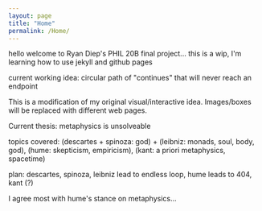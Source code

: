 ```yaml
---
layout: page 
title: "Home" 
permalink: /Home/
---
```


hello welcome to Ryan Diep's PHIL 20B final project... this is a wip, I'm learning how to use jekyll and github pages

current working idea: circular path of "continues" that will never reach an endpoint

This is a modification of my original visual/interactive idea. Images/boxes will be replaced with different web pages.

Current thesis: metaphysics is unsolveable

topics covered: (descartes + spinoza: god) + (leibniz: monads, soul, body, god), (hume: skepticism, empiricism), (kant: a priori metaphysics, spacetime)

plan: descartes, spinoza, leibniz lead to endless loop, hume leads to 404, kant (?)

I agree most with hume's stance on metaphysics...

